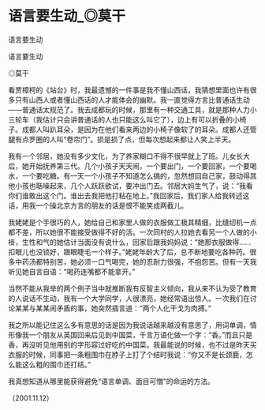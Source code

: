 # 语言要生动_◎莫干

语言要生动

语言要生动

◎莫干

看贾樟柯的《站台》时，我最遗憾的一件事是我不懂山西话，我猜想里面也许有很多只有山西人或者懂山西话的人才能体会的幽默。我一直觉得方言比普通话生动——普通话太规范了。我去成都玩的时候，那里有一种交通工具，就是那种人力小三轮车（我估计只会讲普通话的人也只能这么叫它了），边上有可以折叠的小椅子。成都人叫趴耳朵，是因为在他们看来两边的小椅子像软了的耳朵。成都人还管腿有点罗圈的人叫“卷帘门”。损是损了点，但每次想起来都让人笑上半天。

我有一个邻居，她没有多少文化，为了养家糊口不得不很早就上了班。儿女长大后，她开始抚养第三代。几个小孩子天天闹，一个要出门，一个要回家，一个要喝水，一个要吃糖。有一天一个小孩子不知道怎么搞的，忽然想回自己家，鼓动得其他小孩也聒噪起来，几个人跃跃欲试，要冲出门去。邻居大妈生气了，说：“我看你们谁敢出这个门。谁出去我把他打粘在地上。”我回家后，我们家人给我转述这话，用我一个操北京方言的朋友的话是恨不能笑成两截儿。

我姥姥是个手很巧的人，她给自己和家里人做的衣服做工极其精细，比缝纫机一点都不差，所以她很不能接受做得不好的活。一次同村的人拉她去看另一个人做的小褂，生性和气的她估计当面没有说什么，回家后跟我妈妈说：“她那衣服做得……扣眼儿也没锁好，跟眼睫毛一个样子。”姥姥年龄大了后，总不断地要吃各种药。很多中药汤都特别苦，她必须一口气喝完，她的忍耐力很强，不抱怨苦。但有一天我听见她自言自语：“喝药连嘴都不能拿开。”

当然不能从我举的两个例子当中就推断我有反智主义倾向，我从来不认为受了教育的人说话不生动，我有一个大学同学，人很漂亮，她经常语出惊人。一次我们在讨论某某与某某闹矛盾的事，她突然插言道：“两个人化干戈为肉搏。”

我之所以能记住这么多有意思的话是因为我说话越来越没有意思了，用词单调，情形像我一个朋友从英国回来后见到中国菜，千言万语化做一个字：“香。”而且只是香，再没听见他用别的字形容过好吃的中国菜。我最能说的时候，也不过是昨天买衣服的时候，同事把一条粗围巾在脖子上打了个结时我说：“你又不是长颈鹿，怎么能这么粗的围巾还打结。”

我真想知道从哪里能获得避免“语言单调、面目可憎”的命运的方法。

（2001.11.12）